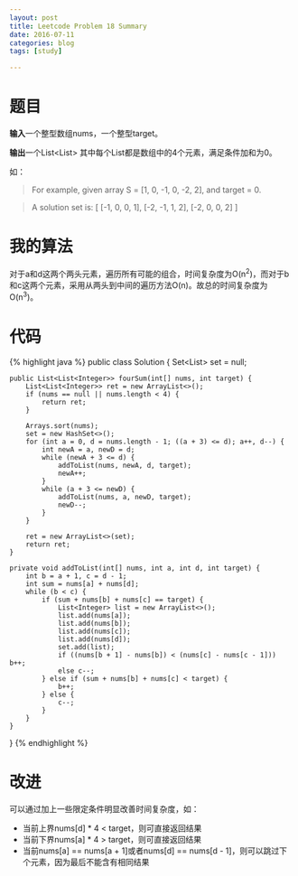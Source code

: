 ```yaml
---
layout: post
title: Leetcode Problem 18 Summary
date: 2016-07-11
categories: blog
tags: [study]

---
```


# 题目

**输入**一个整型数组nums，一个整型target。

**输出**一个List<List<Integer>> 其中每个List都是数组中的4个元素，满足条件加和为0。

如：  
>For example, given array S = [1, 0, -1, 0, -2, 2], and target = 0.

>A solution set is:
[
  [-1,  0, 0, 1],
  [-2, -1, 1, 2],
  [-2,  0, 0, 2]
]

# 我的算法

对于a和d这两个两头元素，遍历所有可能的组合，时间复杂度为O(n<sup>2</sup>)，而对于b和c这两个元素，采用从两头到中间的遍历方法O(n)。故总的时间复杂度为O(n<sup>3</sup>)。

# 代码

{% highlight java %}
public class Solution {
    Set<List<Integer>> set = null;
    
    public List<List<Integer>> fourSum(int[] nums, int target) {
        List<List<Integer>> ret = new ArrayList<>();
        if (nums == null || nums.length < 4) {
            return ret;
        }
        
        Arrays.sort(nums);
        set = new HashSet<>();
        for (int a = 0, d = nums.length - 1; ((a + 3) <= d); a++, d--) {
            int newA = a, newD = d;
            while (newA + 3 <= d) {
                addToList(nums, newA, d, target);
                newA++;
            }
            while (a + 3 <= newD) {
                addToList(nums, a, newD, target);
                newD--;
            }
        }
        
        ret = new ArrayList<>(set);
        return ret;
    }
    
    private void addToList(int[] nums, int a, int d, int target) {
        int b = a + 1, c = d - 1;
        int sum = nums[a] + nums[d];
        while (b < c) {
            if (sum + nums[b] + nums[c] == target) {
                List<Integer> list = new ArrayList<>();
                list.add(nums[a]);
                list.add(nums[b]);
                list.add(nums[c]);
                list.add(nums[d]);
                set.add(list);
                if ((nums[b + 1] - nums[b]) < (nums[c] - nums[c - 1])) b++;
                else c--;
            } else if (sum + nums[b] + nums[c] < target) {
                b++;
            } else {
                c--;
            }
        }
    }
}
{% endhighlight %}

# 改进

可以通过加上一些限定条件明显改善时间复杂度，如：

* 当前上界nums[d] * 4 < target，则可直接返回结果
* 当前下界nums[a] * 4 > target，则可直接返回结果
* 当前nums[a] == nums[a + 1]或者nums[d] == nums[d - 1]，则可以跳过下个元素，因为最后不能含有相同结果